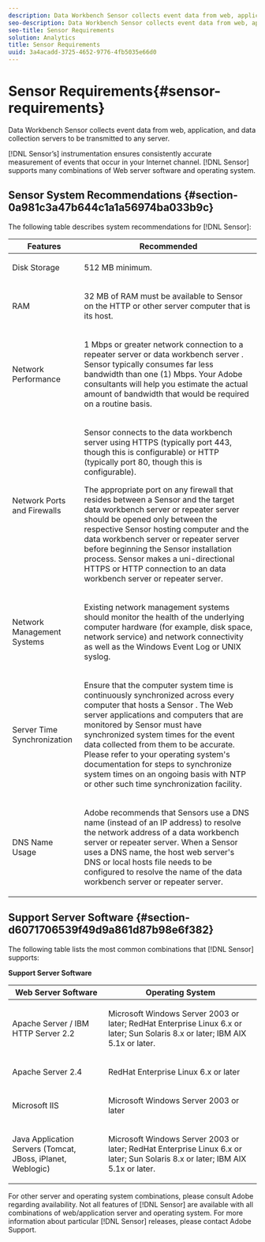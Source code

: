 ```yaml
---
description: Data Workbench Sensor collects event data from web, application, and data collection servers to be transmitted to any server.
seo-description: Data Workbench Sensor collects event data from web, application, and data collection servers to be transmitted to any server.
seo-title: Sensor Requirements
solution: Analytics
title: Sensor Requirements
uuid: 3a4acadd-3725-4652-9776-4fb5035e66d0
---
```


# Sensor Requirements{#sensor-requirements}

Data Workbench Sensor collects event data from web, application, and data collection servers to be transmitted to any server.

 [!DNL Sensor’s] instrumentation ensures consistently accurate measurement of events that occur in your Internet channel. [!DNL Sensor] supports many combinations of Web server software and operating system.

## Sensor System Recommendations {#section-0a981c3a47b644c1a1a56974ba033b9c}

The following table describes system recommendations for [!DNL Sensor]:

<table id="table_A132E06D6B8146C1B199B82464EA0898"> 
 <desc> 
  <b> </b> 
 </desc> 
 <thead> 
  <tr> 
   <th colname="col1" class="entry"> Features </th> 
   <th class="entry" colspan="2"> Recommended </th> 
  </tr> 
 </thead>
 <tbody> 
  <tr> 
   <td colname="col1"> <p>Disk Storage </p> </td> 
   <td colspan="2"> <p>512 MB minimum. </p> </td> 
  </tr> 
  <tr> 
   <td colname="col1"> <p>RAM </p> </td> 
   <td colspan="2"> <p>32 MB of RAM must be available to <span class="wintitle"> Sensor </span> on the HTTP or other server computer that is its host. </p> </td> 
  </tr> 
  <tr> 
   <td colname="col1"> <p>Network Performance </p> </td> 
   <td colspan="2"> <p>1 Mbps or greater network connection to a repeater server or <span class="keyword"> data workbench server </span>. <span class="wintitle"> Sensor </span> typically consumes far less bandwidth than one (1) Mbps. Your Adobe consultants will help you estimate the actual amount of bandwidth that would be required on a routine basis. </p> </td> 
  </tr> 
  <tr> 
   <td colname="col1"> <p>Network Ports and Firewalls </p> </td> 
   <td colspan="2"> <p> <span class="wintitle"> Sensor </span> connects to the <span class="keyword"> data workbench server </span> using HTTPS (typically port 443, though this is configurable) or HTTP (typically port 80, though this is configurable). </p> <p>The appropriate port on any firewall that resides between a <span class="wintitle"> Sensor </span> and the target <span class="keyword"> data workbench server </span> or repeater server should be opened only between the respective <span class="wintitle"> Sensor </span> hosting computer and the <span class="keyword"> data workbench server </span> or repeater server before beginning the <span class="wintitle"> Sensor </span> installation process. <span class="wintitle"> Sensor </span> makes a uni-directional HTTPS or HTTP connection to an <span class="keyword"> data workbench server </span> or repeater server. </p> </td> 
  </tr> 
  <tr> 
   <td colname="col1"> <p>Network Management Systems </p> </td> 
   <td colspan="2"> <p>Existing network management systems should monitor the health of the underlying computer hardware (for example, disk space, network service) and network connectivity as well as the Windows Event Log or UNIX syslog. </p> </td> 
  </tr> 
  <tr> 
   <td colname="col1"> <p>Server Time Synchronization </p> </td> 
   <td colspan="2"> <p>Ensure that the computer system time is continuously synchronized across every computer that hosts a <span class="wintitle"> Sensor </span>. The Web server applications and computers that are monitored by <span class="wintitle"> Sensor </span> must have synchronized system times for the event data collected from them to be accurate. Please refer to your operating system's documentation for steps to synchronize system times on an ongoing basis with NTP or other such time synchronization facility. </p> </td> 
  </tr> 
  <tr> 
   <td colname="col1"> <p>DNS Name Usage </p> </td> 
   <td colspan="2"> <p>Adobe recommends that <span class="wintitle"> Sensors </span> use a DNS name (instead of an IP address) to resolve the network address of a <span class="keyword"> data workbench server </span> or repeater server. When a <span class="wintitle"> Sensor </span> uses a DNS name, the host web server's DNS or local hosts file needs to be configured to resolve the name of the <span class="keyword"> data workbench server </span> or repeater server. </p> </td> 
  </tr> 
 </tbody> 
</table>

## Support Server Software {#section-d6071706539f49d9a861d87b98e6f382}

The following table lists the most common combinations that [!DNL Sensor] supports: 

<table id="table_99EA23BBC1A148B49643F4B5E4341C08"> 
 <desc> 
  <b>Support Server Software </b> 
 </desc> 
 <thead> 
  <tr> 
   <th colname="col1" class="entry"> Web Server Software </th> 
   <th colname="col2" class="entry"> Operating System </th> 
  </tr> 
 </thead>
 <tbody> 
  <tr> 
   <td colname="col1"> <p>Apache Server / IBM HTTP Server 2.2 </p> </td> 
   <td colname="col2"> <p>Microsoft Windows Server 2003 or later; RedHat Enterprise Linux 6.x or later; Sun Solaris 8.x or later; IBM AIX 5.1x or later. </p> </td> 
  </tr> 
  <tr> 
   <td colname="col1"> <p>Apache Server 2.4 </p> </td> 
   <td colname="col2"> <p>RedHat Enterprise Linux 6.x or later </p> </td> 
  </tr> 
  <tr> 
   <td colname="col1"> <p>Microsoft IIS </p> </td> 
   <td colname="col2"> <p>Microsoft Windows Server 2003 or later </p> </td> 
  </tr> 
  <tr> 
   <td colname="col1"> <p>Java Application Servers (Tomcat, JBoss, iPlanet, Weblogic) </p> </td> 
   <td colname="col2"> <p>Microsoft Windows Server 2003 or later; RedHat Enterprise Linux 6.x or later; Sun Solaris 8.x or later; IBM AIX 5.1x or later. </p> </td> 
  </tr> 
 </tbody> 
</table>

For other server and operating system combinations, please consult Adobe regarding availability. Not all features of [!DNL Sensor] are available with all combinations of web/application server and operating system. For more information about particular [!DNL Sensor] releases, please contact Adobe Support. 
